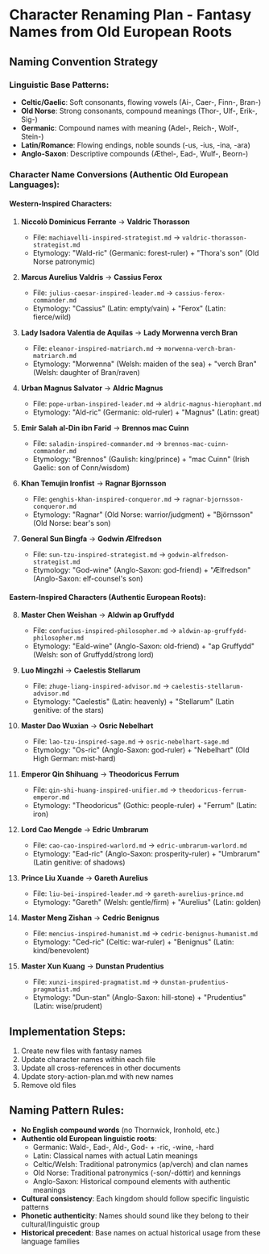 # Character Renaming Plan - Fantasy Names from Old European Roots

## Naming Convention Strategy

### Linguistic Base Patterns:
- **Celtic/Gaelic**: Soft consonants, flowing vowels (Ai-, Caer-, Finn-, Bran-)
- **Old Norse**: Strong consonants, compound meanings (Thor-, Ulf-, Erik-, Sig-)
- **Germanic**: Compound names with meaning (Adel-, Reich-, Wolf-, Stein-)  
- **Latin/Romance**: Flowing endings, noble sounds (-us, -ius, -ina, -ara)
- **Anglo-Saxon**: Descriptive compounds (Æthel-, Ead-, Wulf-, Beorn-)

### Character Name Conversions (Authentic Old European Languages):

#### Western-Inspired Characters:
1. **Niccolò Dominicus Ferrante** → **Valdric Thorasson**
   - File: `machiavelli-inspired-strategist.md` → `valdric-thorasson-strategist.md`
   - Etymology: "Wald-ric" (Germanic: forest-ruler) + "Thora's son" (Old Norse patronymic)

2. **Marcus Aurelius Valdris** → **Cassius Ferox** 
   - File: `julius-caesar-inspired-leader.md` → `cassius-ferox-commander.md`
   - Etymology: "Cassius" (Latin: empty/vain) + "Ferox" (Latin: fierce/wild)

3. **Lady Isadora Valentia de Aquilas** → **Lady Morwenna verch Bran**
   - File: `eleanor-inspired-matriarch.md` → `morwenna-verch-bran-matriarch.md`
   - Etymology: "Morwenna" (Welsh: maiden of the sea) + "verch Bran" (Welsh: daughter of Bran/raven)

4. **Urban Magnus Salvator** → **Aldric Magnus**
   - File: `pope-urban-inspired-leader.md` → `aldric-magnus-hierophant.md`
   - Etymology: "Ald-ric" (Germanic: old-ruler) + "Magnus" (Latin: great)

5. **Emir Salah al-Din ibn Farid** → **Brennos mac Cuinn**
   - File: `saladin-inspired-commander.md` → `brennos-mac-cuinn-commander.md`
   - Etymology: "Brennos" (Gaulish: king/prince) + "mac Cuinn" (Irish Gaelic: son of Conn/wisdom)

6. **Khan Temujin Ironfist** → **Ragnar Bjornsson**
   - File: `genghis-khan-inspired-conqueror.md` → `ragnar-bjornsson-conqueror.md`
   - Etymology: "Ragnar" (Old Norse: warrior/judgment) + "Björnsson" (Old Norse: bear's son)

7. **General Sun Bingfa** → **Godwin Ælfredson**
   - File: `sun-tzu-inspired-strategist.md` → `godwin-ælfredson-strategist.md`
   - Etymology: "God-wine" (Anglo-Saxon: god-friend) + "Ælfredson" (Anglo-Saxon: elf-counsel's son)

#### Eastern-Inspired Characters (Authentic European Roots):
8. **Master Chen Weishan** → **Aldwin ap Gruffydd**
   - File: `confucius-inspired-philosopher.md` → `aldwin-ap-gruffydd-philosopher.md`
   - Etymology: "Eald-wine" (Anglo-Saxon: old-friend) + "ap Gruffydd" (Welsh: son of Gruffydd/strong lord)

9. **Luo Mingzhi** → **Caelestis Stellarum**
   - File: `zhuge-liang-inspired-advisor.md` → `caelestis-stellarum-advisor.md`
   - Etymology: "Caelestis" (Latin: heavenly) + "Stellarum" (Latin genitive: of the stars)

10. **Master Dao Wuxian** → **Osric Nebelhart**
    - File: `lao-tzu-inspired-sage.md` → `osric-nebelhart-sage.md`
    - Etymology: "Os-ric" (Anglo-Saxon: god-ruler) + "Nebelhart" (Old High German: mist-hard)

11. **Emperor Qin Shihuang** → **Theodoricus Ferrum**
    - File: `qin-shi-huang-inspired-unifier.md` → `theodoricus-ferrum-emperor.md`
    - Etymology: "Theodoricus" (Gothic: people-ruler) + "Ferrum" (Latin: iron)

12. **Lord Cao Mengde** → **Edric Umbrarum**
    - File: `cao-cao-inspired-warlord.md` → `edric-umbrarum-warlord.md`
    - Etymology: "Ead-ric" (Anglo-Saxon: prosperity-ruler) + "Umbrarum" (Latin genitive: of shadows)

13. **Prince Liu Xuande** → **Gareth Aurelius**
    - File: `liu-bei-inspired-leader.md` → `gareth-aurelius-prince.md`
    - Etymology: "Gareth" (Welsh: gentle/firm) + "Aurelius" (Latin: golden)

14. **Master Meng Zishan** → **Cedric Benignus**
    - File: `mencius-inspired-humanist.md` → `cedric-benignus-humanist.md`
    - Etymology: "Ced-ric" (Celtic: war-ruler) + "Benignus" (Latin: kind/benevolent)

15. **Master Xun Kuang** → **Dunstan Prudentius**
    - File: `xunzi-inspired-pragmatist.md` → `dunstan-prudentius-pragmatist.md`
    - Etymology: "Dun-stan" (Anglo-Saxon: hill-stone) + "Prudentius" (Latin: wise/prudent)

## Implementation Steps:
1. Create new files with fantasy names
2. Update character names within each file
3. Update all cross-references in other documents
4. Update story-action-plan.md with new names
5. Remove old files

## Naming Pattern Rules:
- **No English compound words** (no Thornwick, Ironhold, etc.)
- **Authentic old European linguistic roots**: 
  - Germanic: Wald-, Ead-, Ald-, God- + -ric, -wine, -hard
  - Latin: Classical names with actual Latin meanings
  - Celtic/Welsh: Traditional patronymics (ap/verch) and clan names
  - Old Norse: Traditional patronymics (-son/-dóttir) and kennings
  - Anglo-Saxon: Historical compound elements with authentic meanings
- **Cultural consistency**: Each kingdom should follow specific linguistic patterns
- **Phonetic authenticity**: Names should sound like they belong to their cultural/linguistic group
- **Historical precedent**: Base names on actual historical usage from these language families
